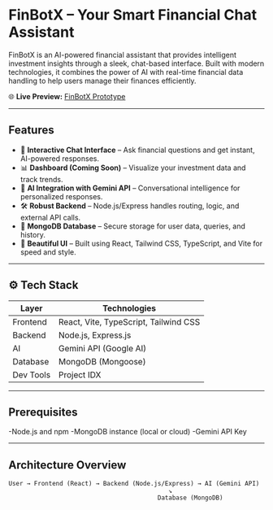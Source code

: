 # FinBotX – Your Smart Financial Chat Assistant

FinBotX is an AI-powered financial assistant that provides intelligent investment insights through a sleek, chat-based interface. Built with modern technologies, it combines the power of AI with real-time financial data handling to help users manage their finances efficiently.

🌐 **Live Preview:** [FinBotX Prototype](https://boisterous-panda-0c66c3.netlify.app/)

---

## Features

- 💬 **Interactive Chat Interface** – Ask financial questions and get instant, AI-powered responses.
- 📊 **Dashboard (Coming Soon)** – Visualize your investment data and track trends.
- 🤖 **AI Integration with Gemini API** – Conversational intelligence for personalized responses.
- 🛠️ **Robust Backend** – Node.js/Express handles routing, logic, and external API calls.
- 💾 **MongoDB Database** – Secure storage for user data, queries, and history.
- 🌈 **Beautiful UI** – Built using React, Tailwind CSS, TypeScript, and Vite for speed and style.

---

## ⚙️ Tech Stack

| Layer      | Technologies                           |
|------------|----------------------------------------|
| Frontend   | React, Vite, TypeScript, Tailwind CSS  |
| Backend    | Node.js, Express.js                    |
| AI         | Gemini API (Google AI)                 |
| Database   | MongoDB (Mongoose)                     |
| Dev Tools  | Project IDX                            |

---

## Prerequisites

-Node.js and npm
-MongoDB instance (local or cloud)
-Gemini API Key

---
## Architecture Overview

```plaintext
User → Frontend (React) → Backend (Node.js/Express) → AI (Gemini API)
                                            ↘
                                         Database (MongoDB)
